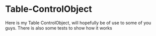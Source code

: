 Table-ControlObject
===================

Here is my Table ControlObject, will hopefully be of use to some of you guys.
There is also some tests to show how it works
